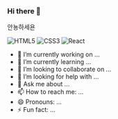 ### Hi there 👋

안뇽하세욘

![HTML5](https://img.shields.io/badge/HTML5-222222?logo=HTML5)
![CSS3](https://img.shields.io/badge/CSS3-222222?logo=CSS3)
![React](https://img.shields.io/badge/React-222222?logo=React)




- 🔭 I’m currently working on ...
- 🌱 I’m currently learning ...
- 👯 I’m looking to collaborate on ...
- 🤔 I’m looking for help with ...
- 💬 Ask me about ...
- 📫 How to reach me: ...
- 😄 Pronouns: ...
- ⚡ Fun fact: ...
